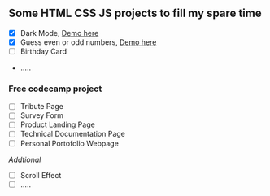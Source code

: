 ## Some HTML CSS JS projects to fill my spare time
<!-- dont forget to put some link to project -->
- [x] Dark Mode, [Demo here](https://codepen.io/frdmn12/pen/NWdwGwg)
- [x] Guess even or odd numbers, [Demo here](https://codepen.io/frdmn12/pen/PoWOyvY)
- [ ] Birthday Card
- .....


### Free codecamp project
- [ ] Tribute Page
- [ ] Survey Form
- [ ] Product Landing Page
- [ ] Technical Documentation Page
- [ ] Personal Portofolio Webpage

_Addtional_
- [ ] Scroll Effect
- [ ] .....
